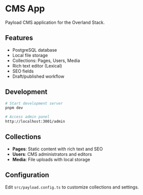 # CMS App

Payload CMS application for the Overland Stack.

## Features

- PostgreSQL database
- Local file storage
- Collections: Pages, Users, Media
- Rich text editor (Lexical)
- SEO fields
- Draft/published workflow

## Development

```bash
# Start development server
pnpm dev

# Access admin panel
http://localhost:3001/admin
```

## Collections

- **Pages**: Static content with rich text and SEO
- **Users**: CMS administrators and editors
- **Media**: File uploads with local storage

## Configuration

Edit `src/payload.config.ts` to customize collections and settings.
